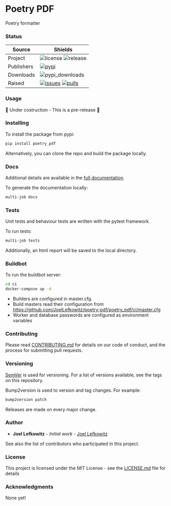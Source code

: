 # Poetry PDF

Poetry formatter

### Status

| Source     | Shields                                                        |
| ---------- | -------------------------------------------------------------- |
| Project    | ![license][license] ![release][release]                        |
| Publishers | [![pypi][pypi]][pypi_link]                                     |
| Downloads  | ![pypi_downloads][pypi_downloads]                              |
| Raised     | [![issues][issues]][issues_link] [![pulls][pulls]][pulls_link] |

<!--- Table links --->

[license]: https://img.shields.io/github/license/JoelLefkowitz/poetry-pdf
[release]: https://img.shields.io/github/v/tag/JoelLefkowitz/poetry-pdf
[pypi_downloads]: https://img.shields.io/pypi/dw/poetry_pdf

[pypi]: https://img.shields.io/pypi/v/poetry_pdf "PyPi"
[pypi_link]: https://pypi.org/project/poetry_pdf

[issues]: https://img.shields.io/github/issues/JoelLefkowitz/poetry-pdf "Issues"
[issues_link]: https://github.com/JoelLefkowitz/poetry-pdf/issues

[pulls]: https://img.shields.io/github/issues-pr/JoelLefkowitz/poetry-pdf "Pull requests"
[pulls_link]: https://github.com/JoelLefkowitz/poetry-pdf/pulls

### Usage
:purple_heart: Under costruction - This is a pre-release :purple_heart:

### Installing

To install the package from pypi:

```bash
pip install poetry_pdf
```

Alternatively, you can clone the repo and build the package locally.

### Docs

Additional details are available in the [full documentation](https://poetry-pdf.readthedocs.io/en/latest/).

To generate the documentation locally:

```bash
multi-job docs
```

### Tests

Unit tests and behaviour tests are written with the pytest framework.

To run tests:

```bash
multi-job tests
```

Additionally, an html report will be saved to the local directory.

### Buildbot

To run the buildbot server:

```bash
cd ci
docker-compose up -d
```

* Builders are configured in master.cfg.
* Build masters read their configuration from https://github.com/JoelLefkowitz/poetry-pdf/poetry_pdf/ci/master.cfg
* Worker and database passwords are configured as environment variables

### Contributing

Please read [CONTRIBUTING.md](CONTRIBUTING.md) for details on our code of conduct, and the process for submitting pull requests.

### Versioning

[SemVer](http://semver.org/) is used for versioning. For a list of versions available, see the tags on this repository.

Bump2version is used to version and tag changes.
For example:

```bash
bump2version patch
```

Releases are made on every major change.


### Author

- **Joel Lefkowitz** - _Initial work_ - [Joel Lefkowitz](https://github.com/JoelLefkowitz)

See also the list of contributors who participated in this project.

### License

This project is licensed under the MIT License - see the [LICENSE.md](LICENSE.md) file for details

### Acknowledgments

None yet!
